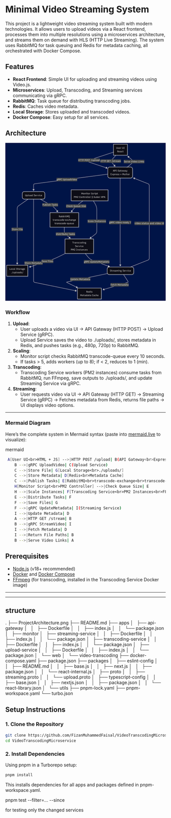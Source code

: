 # Minimal Video Streaming System

This project is a lightweight video streaming system built with modern technologies. It allows users to upload videos via a React frontend, processes them into multiple resolutions using a microservices architecture, and streams them on demand with HLS (HTTP Live Streaming). The system uses RabbitMQ for task queuing and Redis for metadata caching, all orchestrated with Docker Compose.

## Features

- **React Frontend**: Simple UI for uploading and streaming videos using Video.js.
- **Microservices**: Upload, Transcoding, and Streaming services communicating via gRPC.
- **RabbitMQ**: Task queue for distributing transcoding jobs.
- **Redis**: Caches video metadata.
- **Local Storage**: Stores uploaded and transcoded videos.
- **Docker Compose**: Easy setup for all services.

## Architecture

![System Architecture](./ProjectArchitecture.png)

### Workflow

1. **Upload**:
   - User uploads a video via UI → API Gateway (HTTP POST) → Upload Service (gRPC).
   - Upload Service saves the video to ./uploads/, stores metadata in Redis, and pushes tasks (e.g., 480p, 720p) to RabbitMQ.
2. **Scaling**:
   - Monitor script checks RabbitMQ transcode-queue every 10 seconds.
   - If tasks > 5, adds workers (up to 8); if < 2, reduces to 1 (min).
3. **Transcoding**:
   - Transcoding Service workers (PM2 instances) consume tasks from RabbitMQ, run FFmpeg, save outputs to ./uploads/, and update Streaming Service via gRPC.
4. **Streaming**:
   - User requests video via UI → API Gateway (HTTP GET) → Streaming Service (gRPC) → Fetches metadata from Redis, returns file paths → UI displays video options.

---

### Mermaid Diagram

Here’s the complete system in Mermaid syntax (paste into [mermaid.live](https://mermaid.live/) to visualize):

mermaid

```bash
 A[User UI<br>HTML + JS] -->|HTTP POST /upload| B(API Gateway<br>Express + Multer)
    B -->|gRPC UploadVideo| C(Upload Service)
    C -->|Store File| G[Local Storage<br>./uploads/]
    C -->|Store Metadata| D[Redis<br>Metadata Cache]
    C -->|Publish Tasks| E[RabbitMQ<br>transcode-exchange<br>transcode-queue]
    H[Monitor Script<br>PM2 Controller] -->|Check Queue Size| E
    H -->|Scale Instances| F[Transcoding Service<br>PM2 Instances<br>FFmpeg]
    E -->|Distribute Tasks| F
    F -->|Save Files| G
    F -->|gRPC UpdateMetadata| I(Streaming Service)
    I -->|Update Metadata| D
    A -->|HTTP GET /stream| B
    B -->|gRPC StreamVideo| I
    I -->|Fetch Metadata| D
    I -->|Return File Paths| B
    B -->|Serve Video Links| A

```

## Prerequisites

- [Node.js](https://nodejs.org/) (v18+ recommended)
- [Docker](https://www.docker.com/) and [Docker Compose](https://docs.docker.com/compose/)
- [FFmpeg](https://ffmpeg.org/) (for transcoding, installed in the Transcoding Service Docker image)

---

---

## structure

.
├── ProjectArchitecture.png
├── README.md
├── apps
│   ├── api-gateway
│   │   ├── Dockerfile
│   │   ├── index.js
│   │   └── package.json
│   ├── monitor
│   ├── streaming-service
│   │   ├── Dockerfile
│   │   ├── index.js
│   │   └── package.json
│   ├── transcoding-service
│   │   ├── Dockerfile
│   │   ├── index.js
│   │   └── package.json
│   ├── upload-service
│   │   ├── Dockerfile
│   │   ├── index.js
│   │   └── package.json
│   └── web
│   └── video-transcoding
├── docker-compose.yaml
├── package.json
├── packages
│   ├── eslint-config
│   │   ├── README.md
│   │   ├── base.js
│   │   ├── next.js
│   │   ├── package.json
│   │   └── react-internal.js
│   ├── proto
│   │   ├── streaming.proto
│   │   └── upload.proto
│   ├── typescript-config
│   │   ├── base.json
│   │   ├── nextjs.json
│   │   ├── package.json
│   │   └── react-library.json
│   └── utils
├── pnpm-lock.yaml
├── pnpm-workspace.yaml
└── turbo.json

## Setup Instructions

### 1. Clone the Repository

```bash
git clone https://github.com/FizanMuhammedFaisal/VideoTranscodingMicroservice.git
cd VideoTranscodingMicroservice

```

### 2. Install Dependencies

Using pnpm in a Turborepo setup:

```bash
pnpm install
```

This installs dependencies for all apps and packages defined in pnpm-workspace.yaml.

pnpm test --filter=... --since

for testing only the changed services
